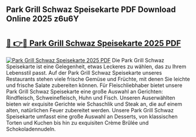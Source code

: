 ## Park Grill Schwaz Speisekarte PDF Download Online 2025 z6u6Y

# <h2><a href="http://gc8gbc.nevu.top/?p=Park+Grill+Schwaz+Speisekarte">🔗 👉🔴 Park Grill Schwaz Speisekarte 2025 PDF</a></h2>

[![Park Grill Schwaz Speisekarte 2025 PDF](https://i.imgur.com/dBaPXMq.png)](http://gc8gbc.nevu.top/?p=Park+Grill+Schwaz+Speisekarte)
Die Park Grill Schwaz Speisekarte ist eine Gelegenheit, etwas Leckeres zu wählen, das zu Ihrem Lebensstil passt. Auf der Park Grill Schwaz Speisekarte unseres Restaurants stehen viele frische Gemüse und Früchte, mit denen Sie leichte und frische Salate zubereiten können. Für Fleischliebhaber bietet unsere Park Grill Schwaz Speisekarte eine große Auswahl an Gerichten: Rindfleisch, Schweinefleisch, Huhn und Fisch. Unseren Auserwählten bieten wir exquisite Gerichte wie Schaschlik und Steak an, die auf einem alten, natürlichen Feuer zubereitet werden. Unsere Park Grill Schwaz Speisekarte umfasst eine große Auswahl an Desserts, von klassischen Torten und Kuchen bis hin zu exquisiten Crème Brûlée und Schokoladennudeln.
